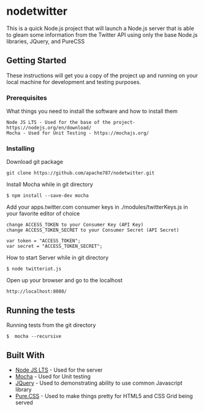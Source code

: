 # nodetwitter

This is a quick Node.js project that will launch a Node.js server that is able to gleam some information from the Twitter API using only the base Node.js libraries, JQuery, and PureCSS

## Getting Started

These instructions will get you a copy of the project up and running on your local machine for development and testing purposes.

### Prerequisites

What things you need to install the software and how to install them

```
Node JS LTS - Used for the base of the project- https://nodejs.org/en/download/
Mocha - Used for Unit Testing - https://mochajs.org/
```

### Installing

Download git package

```
git clone https://github.com/apache787/nodetwitter.git
```

Install Mocha while in git directory

```
$ npm install --save-dev mocha
```

Add your apps.twitter.com consumer keys in ./modules/twitterKeys.js in your favorite editor of choice

```
change ACCESS_TOKEN to your Consumer Key (API Key)
change ACCESS_TOKEN_SECRET to your Consumer Secret (API Secret)

var token = "ACCESS_TOKEN";
var secret = "ACCESS_TOKEN_SECRET";
```

How to start Server while in git directory

```
$ node twitteriot.js
```

Open up your browser and go to the localhost

```
http://localhost:8080/
```

## Running the tests

Running tests from the git directory


```
$  mocha --recursive
```


## Built With

* [Node JS LTS](https://nodejs.org/en/download/) - Used for the server
* [Mocha](https://mochajs.org/) - Used for Unit testing
* [JQuery](https://jquery.com/) - Used to demonstrating ability to use common Javascript library
* [Pure.CSS](https://purecss.io/) - Used to make things pretty for HTML5 and CSS Grid being served

